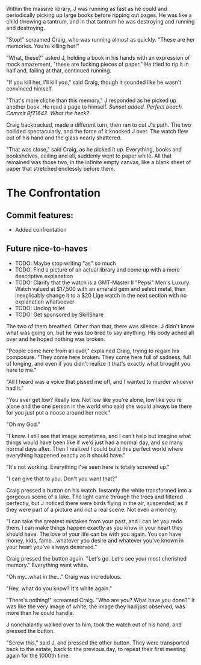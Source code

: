 Within the massive library, J was running as fast as he could and periodically picking up large books before ripping out pages.  He was like a child throwing a tantrum, and in that tantrum he was destroying and running and destroying.

"Stop!" screamed Craig, who was running almost as quickly.  "These are her memories.  You're killing her!"

"What, these?" asked J, holding a book in his hands with an expression of mock amazement, "these are fucking pieces of paper."  He tried to rip it in half and, failing at that, continued running.

"If you kill her, I'll kill you," said Craig, though it sounded like he wasn't convinced himself.

"That's more cliche than this memory," J responded as he picked up another book.  He read a page to himself.  *Sunset added.  Perfect beach.  Commit 8f71642.  What the heck?*

Craig backtracked, made a different turn, then ran to cut J's path.  The two collided spectacularly, and the force of it knocked J over.  The watch flew out of his hand and the glass nearly shattered.

"That was close," said Craig, as he picked it up.  Everything, books and bookshelves, ceiling and all, suddenly went to paper white.  All that remained was those two, in the infinite empty canvas, like a blank sheet of paper that stretched endlessly before them.

# The Confrontation

## Commit features:

* Added confrontation

## Future nice-to-haves

* TODO: Maybe stop writing "as" so much
* TODO: Find a picture of an actual library and come up with a more descriptive explanation
* TODO: Clarify that the watch is a GMT-Master II "Pepsi" Men's Luxury Watch valued at $17,500 with an emerald gem and select metal, then inexplicably change it to a $20 Lige watch in the next section with no explanation whatsoever
* TODO: Unclog toilet
* TODO: Get sponsored by SkillShare

The two of them breathed.  Other than that, there was silence.  J didn't know what was going on, but he was too tired to say anything.  His body ached all over and he hoped nothing was broken.

"People come here from all over," explained Craig, trying to regain his composure.  "They come here broken.  They come here full of sadness, full of longing, and even if you didn't realize it that's exactly what brought you here to me."

"All I heard was a voice that pissed me off, and I wanted to murder whoever had it."

"You ever get low?  Really low.  Not low like you're alone, low like you're alone and the one person in the world who said she would always be there for you just put a noose around her neck."

"Oh my God."

"I know.  I still see that image sometimes, and I can't help but imagine what things would have been like if we'd just had a normal day, and so many normal days after.  Then I realized I could build this perfect world where everything happened exactly as it should have."

"It's not working.  Everything I've seen here is totally screwed up."

"I can give that to you.  Don't you want that?"

Craig pressed a button on his watch.  Instantly the white transformed into a gorgeous scene of a lake.  The light came through the trees and filtered perfectly, but J noticed there were birds flying in the air, suspended, as if they were part of a picture and not a real scene.  Not even a memory.

"I can take the greatest mistakes from your past, and I can let you redo them.  I can make things happen exactly as you know in your heart they should have.  The love of your life can be with you again.  You can have money, kids, fame...whatever you desire and whatever you've known in your heart you've always deserved."

Craig pressed the button again.  "Let's go.  Let's see your most cherished memory."  Everything went white.

"Oh my...what in the..." Craig was incredulous.

"Hey, what do you know?  It's white again."

"There's nothing!" screamed Craig.  "Who are you?  What have you done?"  It was like the very image of white, the image they had just observed, was more than he could handle.  

J nonchalantly walked over to him, took the watch out of his hand, and pressed the button.

"Screw this," said J, and pressed the other button.  They were transported back to the estate, back to the previous day, to repeat their first meeting again for the 1000th time.